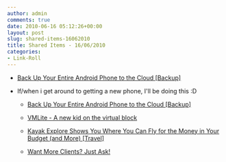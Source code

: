 ```yaml
---
author: admin
comments: true
date: 2010-06-16 05:12:26+00:00
layout: post
slug: shared-items-16062010
title: Shared Items - 16/06/2010
categories:
- Link-Roll
---
```


  * [Back Up Your Entire Android Phone to the Cloud [Backup]](http://feeds.gawker.com/~r/lifehacker/full/~3/2QGkzdXHEk4/back-up-your-entire-android-phone-to-the-cloud)
  
- If/when i get around to getting a new phone, I'll be doing this :D
  * [Back Up Your Entire Android Phone to the Cloud [Backup]](http://feeds.gawker.com/~r/lifehacker/full/~3/2QGkzdXHEk4/back-up-your-entire-android-phone-to-the-cloud)
  

  * [VMLite - A new kid on the virtual block](http://www.dedoimedo.com/computers/vmlite.html)
  

  * [Kayak Explore Shows You Where You Can Fly for the Money in Your Budget (and More) [Travel]](http://feeds.gawker.com/~r/lifehacker/full/~3/xMHI8oR7dEY/kayak-explore-tells-you-where-you-can-fly-with-the-money-in-your-budget-and-more)
  

  * [Want More Clients? Just Ask!](http://feedproxy.google.com/~r/FreelanceSwitch/~3/WSN4rcua4r8/)
  

